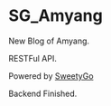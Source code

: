 # SG_Amyang

New Blog of Amyang.

RESTFul API.

Powered by [SweetyGo](https://github.com/AmyangXYZ/sweetygo)

Backend Finished.
